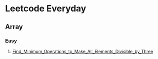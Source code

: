 # Leetcode Everyday


## Array 

### Easy
1. [Find_Minimum_Operations_to_Make_All_Elements_Divisible_by_Three](https://leetcode.com/problems/find-minimum-operations-to-make-all-elements-divisible-by-three/)   



